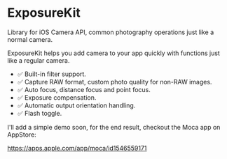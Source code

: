 # ExposureKit
Library for iOS Camera API, common photography operations just like a normal camera.

ExposureKit helps you add camera to your app quickly with functions just like a regular camera.

- ✅ Built-in filter support.
- ✅ Capture RAW format, custom photo quality for non-RAW images.
- ✅ Auto focus, distance focus and point focus.
- ✅ Exposure compensation.
- ✅ Automatic output orientation handling.
- ✅ Flash toggle.

I'll add a simple demo soon, for the end result, checkout the Moca app on AppStore:

https://apps.apple.com/app/moca/id1546559171
